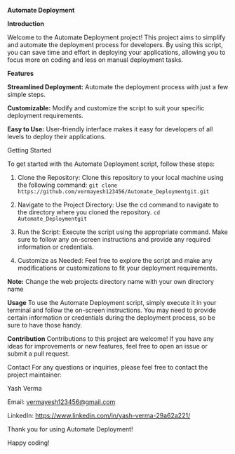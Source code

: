 __Automate Deployment__


__Introduction__


Welcome to the Automate Deployment project! This project aims to simplify and automate the deployment process for developers. By using this script, you can save time and effort in deploying your applications, allowing you to focus more on coding and less on manual deployment tasks.



__Features__


**Streamlined Deployment:** Automate the deployment process with just a few simple steps.


**Customizable:** Modify and customize the script to suit your specific deployment requirements.


**Easy to Use:** User-friendly interface makes it easy for developers of all levels to deploy their applications.




Getting Started


To get started with the Automate Deployment script, follow these steps:


1. Clone the Repository: Clone this repository to your local machine using the following command:
   `git clone https://github.com/vermayesh123456/Automate_Deploymentgit.git`


2. Navigate to the Project Directory: Use the cd command to navigate
   to the directory where you cloned the repository.
   `cd Automate_Deploymentgit`


4. Run the Script: Execute the script using the appropriate command. Make sure to follow any on-screen instructions and provide any required information or credentials.



5. Customize as Needed: Feel free to explore the script and make any modifications or customizations to fit your deployment requirements.



**Note:**  Change the web projects directory name with your own directory name 



**Usage**
To use the Automate Deployment script, simply execute it in your terminal and follow the on-screen instructions.
You may need to provide certain information or credentials during the deployment process, so be sure to have those handy.


**Contribution**
Contributions to this project are welcome! If you have any ideas for improvements or new features, 
feel free to open an issue or submit a pull request.




Contact
For any questions or inquiries, please feel free to contact the project maintainer:

Yash Verma

Email: vermayesh123456@gmail.com


LinkedIn: https://www.linkedin.com/in/yash-verma-29a62a221/

Thank you for using Automate Deployment!

Happy coding!


